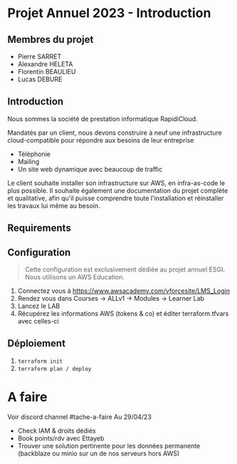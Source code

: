 # Projet Annuel 2023 - Introduction
## Membres du projet
- Pierre SARRET
- Alexandre HELETA
- Florentin BEAULIEU
- Lucas DEBURE

## Introduction
Nous sommes la société de prestation informatique RapidiCloud.

Mandatés par un client, nous devons construire à neuf une infrastructure cloud-compatible pour répondre aux besoins de leur entreprise
- Téléphonie
- Mailing
- Un site web dynamique avec beaucoup de traffic

Le client souhaite installer son infrastructure sur AWS, en infra-as-code le plus possible.
Il souhaite également une documentation du projet complète et qualitative, afin qu'il puisse comprendre toute l'installation et réinstaller les travaux lui même au besoin.

## Requirements
## Configuration
> Cette configuration est exclusivement dédiée au projet annuel ESGI. Nous utilisons un AWS Education.
1. Connectez vous à https://www.awsacademy.com/vforcesite/LMS_Login
2. Rendez vous dans Courses -> ALLv1 -> Modules -> Learner Lab
3. Lancez le LAB
4. Récupérez les informations AWS (tokens & co) et éditer terraform.tfvars avec celles-ci

## Déploiement
1. `terraform init`
2. `terraform plan / deploy`

# A faire
Voir discord channel #tache-a-faire
Au 29/04/23
- Check IAM & droits dédiés
- Book points/rdv avec Ettayeb
- Trouver une solution pertinente pour les données permanente (backblaze ou minio sur un de nos serveurs hors AWS)